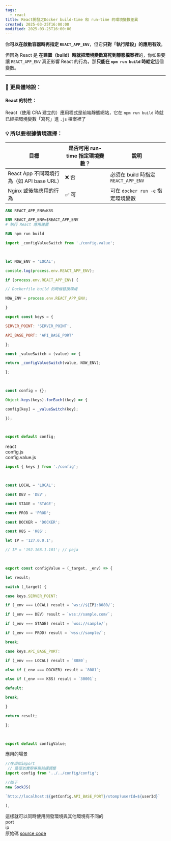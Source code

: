 ```yaml
---
tags:
  - react
title: React開發之Docker build-time 和 run-time 的環境變數差異
created: 2025-03-25T16:00:00
modified: 2025-03-25T16:00:00
---
```

你**可以在啟動容器時再指定 `REACT_APP_ENV`**，但它**只對「執行階段」的應用有效**。

但因為 React 是 **在建置（build）時就把環境變數寫死到靜態檔案裡**的，你如果要讓 `REACT_APP_ENV` 真正影響 React 的行為，那**只能在 `npm run build` 時給定**這個變數。

---

### 🧠 更具體地說：

#### React 的特性：

React（使用 CRA 建立的）應用程式是前端靜態網站，它在 `npm run build` 時就已經把環境變數「寫死」進 `.js` 檔案裡了


### 💡 所以要根據情境選擇：

|目標|是否可用 run-time 指定環境變數？|說明|
|---|---|---|
|React App 不同環境行為（如 API base URL）|❌ 否|必須在 build 時指定 `REACT_APP_ENV`|
|Nginx 或後端應用的行為|✅ 可|可在 `docker run -e` 指定環境變數|


```dockerfile
ARG REACT_APP_ENV=K8S

ENV REACT_APP_ENV=$REACT_APP_ENV
# 執行 React 應用建置

RUN npm run build
```

```js
import _configValueSwitch from './config.value';

  

let NOW_ENV = 'LOCAL';

console.log(process.env.REACT_APP_ENV);

if (process.env.REACT_APP_ENV) {

// Dockerfile build 的時候替換環境

NOW_ENV = process.env.REACT_APP_ENV;

}

export const keys = {

SERVER_POINT: 'SERVER_POINT',

API_BASE_PORT: 'API_BASE_PORT'

};

const _valueSwitch = (value) => {

return _configValueSwitch(value, NOW_ENV);

};

  

const config = {};

Object.keys(keys).forEach((key) => {

config[key] = _valueSwitch(key);

});

  

export default config;
```
react  
config.js  
config.value.js  

```js
import { keys } from './config';

  

const LOCAL = 'LOCAL';

const DEV = 'DEV';

const STAGE = 'STAGE';

const PROD = 'PROD';

const DOCKER = 'DOCKER';

const K8S = 'K8S';

let IP = '127.0.0.1';

// IP = '192.168.1.101'; // peja

  

export const configValue = (_target, _env) => {

let result;

switch (_target) {

case keys.SERVER_POINT:

if (_env === LOCAL) result = `ws://${IP}:8080/`;

if (_env === DEV) result = `wss://sample.com/`;

if (_env === STAGE) result = `wss://sample/`;

if (_env === PROD) result = `wss://sample/`;

break;

case keys.API_BASE_PORT:

if (_env === LOCAL) result = `8080`;

else if (_env === DOCKER) result = `8081`;

else if (_env === K8S) result = `30001`;

default:

break;

}

return result;

};

  

export default configValue;
```

應用的場景
```js
//在頂部import
 // 路徑依實際專案結構調整
import config from '../../config/config';

//如下
new SockJS(

`http://localhost:${getConfig.API_BASE_PORT}/stomp?userId=${userId}`

),
```

這樣就可以同時使用開發環境與其他環境有不同的  
port  
ip  
原始碼
[source code](<https://github.com/lipeijia/chat-room>) 